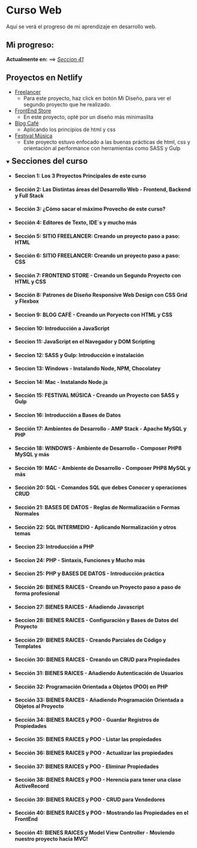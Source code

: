 # Curso Web
Aquí se verá el progreso de mi aprendizaje en desarrollo web. 

## Mi progreso:
__Actualmente en:__ ==> _[Seccion 41](#sección-41-bienes-raices-y-model-view-controller---moviendo-nuestro-proyecto-hacia-mvc)_

## Proyectos en Netlify
* [Freelancer](https://proyects-freelancer.netlify.app/) 
    * Para este proyecto, haz click en botón Mi Diseño, para ver el segundo proyecto que he realizado.
* [FrontEnd Store](https://projects-frontend-store.netlify.app/)
    * En este proyecto, opté por un diseño más minimaslita
* [Blog Café](https://proyects-blog-cafe.netlify.app/)
    * Aplicando los principios de html y css
* [Festival Música](https://proyects-festival-musica.netlify.app/)
    * Este proyecto estuvo enfocado a las buenas prácticas de html, css y orientación al performance con herramientas como SASS y Gulp

<details open>
<summary><h2 style="display:inline">Secciones del curso</h2></summary>

* #### Seccion 1: Los 3 Proyectos Principales de este curso
* #### Sección 2: Las Distintas áreas del Desarrollo Web - Frontend, Backend y Full Stack
* #### Sección 3: ¿Cómo sacar el máximo Provecho de este curso?
* #### Sección 4: Editores de Texto, IDE´s y mucho más
* #### Sección 5: SITIO FREELANCER: Creando un proyecto paso a paso: HTML
* #### Sección 6: SITIO FREELANCER: Creando un proyecto paso a paso: CSS  
* #### Sección 7: FRONTEND STORE - Creando un Segundo Proyecto con HTML y CSS
* #### Sección 8: Patrones de Diseño Responsive Web Design con CSS Grid y Flexbox
* #### Seccion 9: BLOG CAFÉ - Creando un Poryecto con HTML y CSS
* #### Seccion 10: Introducción a JavaScript
* #### Seccion 11: JavaScript en el Navegador y DOM Scripting
* #### Seccion 12: SASS y Gulp: Introducción e instalación
* #### Seccion 13: Windows - Instalando Node, NPM, Chocolatey
* #### Seccion 14: Mac - Instalando Node.js
* #### Sección 15: FESTIVAL MÚSICA - Creando un Proyecto con SASS y Gulp
* #### Seccion 16: Introducción a Bases de Datos
* #### Sección 17: Ambientes de Desarrollo - AMP Stack - Apache MySQL y PHP
* #### Sección 18: WINDOWS - Ambiente de Desarrollo - Composer PHP8 MySQL y más
* #### Sección 19: MAC - Ambiente de Desarrollo - Composer PHP8 MySQL y más
* #### Sección 20: SQL - Comandos SQL que debes Conocer y operaciones CRUD
* #### Sección 21: BASES DE DATOS - Reglas de Normalización o Formas Normales
* #### Sección 22: SQL INTERMEDIO - Aplicando Normalización y otros temas
* #### Seccion 23: Introducción a PHP
* #### Seccion 24: PHP - Sintaxis, Funciones y Mucho más
* #### Seccion 25: PHP y BASES DE DATOS - Introducción práctica
* #### Sección 26: BIENES RAICES - Creando un Proyecto paso a paso de forma profesional
* #### Seccion 27: BIENES RAICES - Añadiendo Javascript
* #### Seccion 28: BIENES RAICES - Configuración y Bases de Datos del Proyecto
* #### Sección 29: BIENES RAICES - Creando Parciales de Código y Templates
* #### Sección 30: BIENES RAICES - Creando un CRUD para Propiedades
* #### Sección 31: BIENES RAICES - Añadiendo Autenticación de Usuarios
* #### Sección 32: Programación Orientada a Objetos (POO) en PHP
* #### Sección 33: BIENES RAICES - Añadiendo Programación Orientada a Objetos al Proyecto
* #### Sección 34: BIENES RAICES y POO - Guardar Registros de Propiedades
* #### Sección 35: BIENES RAICES y POO - Listar las propiedades
* #### Sección 36: BIENES RAICES y POO - Actualizar las propiedades
* #### Sección 37: BIENES RAICES y POO - Eliminar Propiedades
* #### Sección 38: BIENES RAICES y POO - Herencia para tener una clase ActiveRecord
* #### Sección 39: BIENES RAICES y POO - CRUD para Vendedores
* #### Sección 40: BIENES RAICES y POO - Mostrando las Propiedades en el FrontEnd
* #### Sección 41: BIENES RAICES y Model View Controller - Moviendo nuestro proyecto hacia MVC!
</details>
